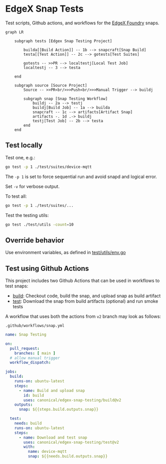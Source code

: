 # EdgeX Snap Tests
Test scripts, Github actions, and workflows for the [EdgeX Foundry](https://docs.edgexfoundry.org/) snaps.

```mermaid
graph LR

    subgraph tests [Edgex Snap Testing Project]
        
        builda[[Build Action]] -- 1b --> snapcraft[Snap Build]
        testa[[Test Action]] -- 2c --> gotests[Test Suites]
        
        gotests -- >>PR --> localtestj[Local Test Job]
        localtestj -- 3 --> testa
        
    end

    subgraph source [Source Project]
        Source -- >>PR<br/>>>Push<br/>>>Manual Trigger --> buildj
        
        subgraph snap [Snap Testing Workflow]
            buildj -- 2a --> testj
            buildj[Build Job] -- 1a --> builda
            snapcraft -- 1c --> artifacts[Artifact Snap]
            artifacts -. 1d .-> buildj
            testj[Test Job] -- 2b --> testa
        end
    end
```

## Test locally
Test one, e.g.:
```bash
go test -p 1 ./test/suites/device-mqtt
```
The `-p 1` is set to force sequential run and avoid snapd and logical error.

Set `-v` for verbose output.

To test all:
```bash
go test -p 1 ./test/suites/...
```

Test the testing utils:
```bash
go test ./test/utils -count=10
```

## Override behavior
Use environment variables, as defined in [test/utils/env.go](./test/utils/env.go)

## Test using Github Actions
This project includes two Github Actions that can be used in workflows to test snaps:
* [build](./build): Checkout code, build the snap, and upload snap as build artifact
* [test](./test): Download the snap from build artifacts (optional) and run smoke tests

A workflow that uses both the actions from `v2` branch may look as follows:

`.github/workflows/snap.yml`
```yaml
name: Snap Testing

on:
  pull_request:
    branches: [ main ]
  # allow manual trigger
  workflow_dispatch:

jobs:
  build:
    runs-on: ubuntu-latest
    steps:
      - name: Build and upload snap
        id: build
        uses: canonical/edgex-snap-testing/build@v2
    outputs:
      snap: ${{steps.build.outputs.snap}}

  test:
    needs: build
    runs-on: ubuntu-latest
    steps:
      - name: Download and test snap
        uses: canonical/edgex-snap-testing/test@v2
        with:
          name: device-mqtt
          snap: ${{needs.build.outputs.snap}}
```

